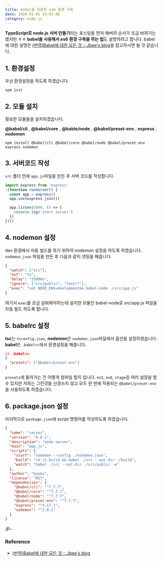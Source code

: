 ```yaml
---
title: babel을 이용한 es6 환경 구축
date: 2020-01-05 15:01:40
category: node.js
---
```


**TypeScript로 node.js 서버 만들기**라는 포스팅을 먼저 해버려 순서가 조금 바뀌기는 했지만 ㅎㅎ **babel을 사용해서 es6 환경 구축을 하는 법**도 설명하려고 합니다.
babel에 대한 설명은 [(번역)Babel에 대한 모든 것 :: Jbee's blog](https://jaeyeophan.github.io/2017/05/16/Everything-about-babel/)을 참고하시면 될 것 같습니다.

## 1. 환경설정

우선 환경설정을 하도록 하겠습니다.

```shell
npm init
```

## 2. 모듈 설치

필요한 모듈들을 설치하겠습니다.

**@babel/cli** , **@babel/core** , **@bable/node** , **@babel/preset-env** , **express** , **nodemon**

```shell
npm install @babel/cli @babel/core @babel/node @babel/preset-env express nodemon
```

## 3. 서버코드 작성

`src` 폴더 안에 `app.js`파일을 만든 후 서버 코드를 작성합니다.

```javascript
import express from 'express'
;(function runServer() {
  const app = express()
  app.use(express.json())

  app.listen(5000, () => {
    console.log('start server')
  })
})()
```

## 4. nodemon 설정

dev 환경에서 자동 빌드를 하기 위하여 nodemon 설정을 하도록 하겠습니다.
`nodemon.json` 파일을 만든 후 다음과 같이 셋팅을 해줍니다.

```json
{
  "watch": ["src"],
  "ext": "ts",
  "delay": "2500ms",
  "ignore": ["src/public", "test/*"],
  "exec": "set NODE_ENV=devlopment&& babel-node ./src/app.js"
}
```

여기서 `exec`를 조금 살펴봐야하는데 설치한 모듈인 babel-node로 src/app.js 파일을 자동 빌드 하도록 합니다.

## 5. babelrc 설정

**tsc**는 `tsconfig.json`, **nodemon**은 `nodemon.json`파일에서 옵션을 설정하였습니다. **babel**은 `.babelrc`에서 환경설정을 해줍니다.

```json
// .babelrc
{
  "presets": ["@babel/preset-env"]
}
```

`presets`에 들어가는 건 어떻게 컴파일 할지 입니다. `es5`, `es6`, `stage`등 여러 설정을 할 수 있지만 저희는 그런것들 신경쓰지 않고 모두 한 번에 적용되는 `@babel/preset-env`을 사용하도록 하겠습니다.

## 6. package.json 설정

마지막으로 `package.json`에 script 명령어를 작성하도록 하겠습니다.

```json
{
  "name": "server",
  "version": "0.0.1",
  "description": "node server",
  "main": "app.js",
  "scripts": {
    "start": "nodemon --config ./nodemon.json",
    "build": "rd /s build && babel ./src --out-dir ./build",
    "watch": "babel ./src --out-dir ./src/public -w"
  },
  "author": "kooku",
  "license": "MIT",
  "dependencies": {
    "@babel/cli": "^7.7.7",
    "@babel/core": "^7.7.7",
    "@babel/node": "^7.7.7",
    "@babel/preset-env": "^7.7.7",
    "express": "^4.17.1",
    "nodemon": "^2.0.2"
  }
}
```

_끝~_

### Reference

- [(번역)Babel에 대한 모든 것 :: Jbee's blog](https://jaeyeophan.github.io/2017/05/16/Everything-about-babel/)
